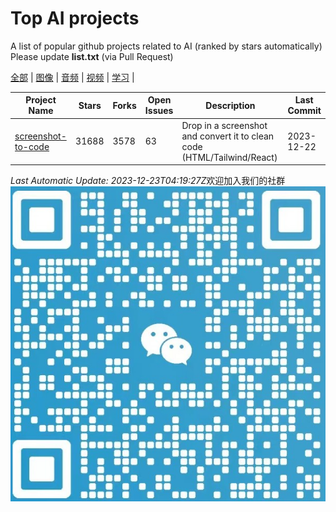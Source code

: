 # Top AI projects
A list of popular github projects related to AI (ranked by stars automatically)
Please update **list.txt** (via Pull Request)

<a href="./README.md">全部</a> |   <a href="./READMEpicture.md">图像</a> |   <a href="./READMEaudio.md">音频</a> | <a href="./READMEvideo.md">视频</a> | <a href="./READMElearn.md">学习</a> | 

| Project Name | Stars | Forks | Open Issues | Description | Last Commit |
| ------------ | ----- | ----- | ----------- | ----------- | ----------- |
| [screenshot-to-code](https://github.com/abi/screenshot-to-code) | 31688 | 3578 | 63 | Drop in a screenshot and convert it to clean code (HTML/Tailwind/React) | 2023-12-22 |

*Last Automatic Update: 2023-12-23T04:19:27Z*欢迎加入我们的社群 ![](https://raw.githubusercontent.com/mouuii/picture/master/weichat.jpg) 